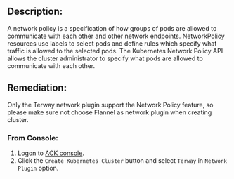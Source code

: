 ## Description:

A network policy is a specification of how groups of pods are allowed to communicate with each other and other network endpoints. NetworkPolicy resources use labels to select pods and define rules which specify what traffic is allowed to the selected pods. The Kubernetes Network Policy API allows the cluster administrator to specify what pods are allowed to communicate with each other.

## Remediation:

Only the Terway network plugin support the Network Policy feature, so please make sure not choose Flannel as network plugin when creating cluster.

### From Console:

1. Logon to [ACK console](https://cs.console.aliyun.com/#/k8s/cluster/list).
2. Click the `Create Kubernetes Cluster` button and select `Terway` in `Network Plugin` option.